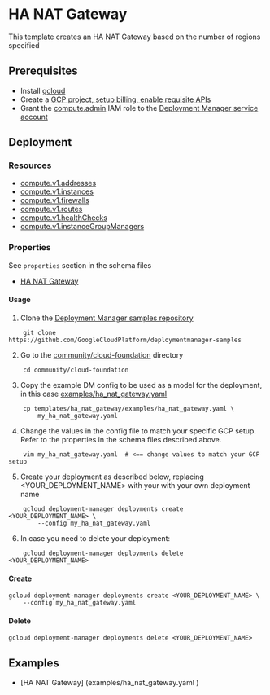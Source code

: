 # HA NAT Gateway

This template creates an HA NAT Gateway based on the number of regions specified

## Prerequisites

- Install [gcloud](https://cloud.google.com/sdk)
- Create a [GCP project, setup billing, enable requisite APIs](../project/README.md)
- Grant the [compute.admin](https://cloud.google.com/compute/docs/access/iam) IAM
role to the [Deployment Manager service account](https://cloud.google.com/deployment-manager/docs/access-control#access_control_for_deployment_manager)

## Deployment

### Resources

- [compute.v1.addresses](https://cloud.google.com/compute/docs/reference/rest/v1/addresses)
- [compute.v1.instances](https://cloud.google.com/compute/docs/reference/rest/v1/instances)
- [compute.v1.firewalls](https://cloud.google.com/compute/docs/reference/rest/v1/firewalls)
- [compute.v1.routes](https://cloud.google.com/compute/docs/reference/rest/v1/routes)
- [compute.v1.healthChecks](https://cloud.google.com/compute/docs/reference/rest/v1/healthChecks)
- [compute.v1.instanceGroupManagers](https://cloud.google.com/compute/docs/reference/rest/v1/instanceGroupManagers)



### Properties

See `properties` section in the schema files

-  [HA NAT Gateway](ha_nat_gateway.py.schema)


#### Usage


1. Clone the [Deployment Manager samples repository](https://github.com/GoogleCloudPlatform/deploymentmanager-samples)

```shell
    git clone https://github.com/GoogleCloudPlatform/deploymentmanager-samples
```

2. Go to the [community/cloud-foundation](../../) directory

```shell
    cd community/cloud-foundation
```

3. Copy the example DM config to be used as a model for the deployment, in this
   case [examples/ha_nat_gateway.yaml](examples/ha_nat_gateway.yaml)

```shell
    cp templates/ha_nat_gateway/examples/ha_nat_gateway.yaml \
        my_ha_nat_gateway.yaml
```

4. Change the values in the config file to match your specific GCP setup.
   Refer to the properties in the schema files described above.

```shell
    vim my_ha_nat_gateway.yaml  # <== change values to match your GCP setup
```

5. Create your deployment as described below, replacing <YOUR_DEPLOYMENT_NAME>
   with your with your own deployment name

```shell
    gcloud deployment-manager deployments create <YOUR_DEPLOYMENT_NAME> \
        --config my_ha_nat_gateway.yaml
```

6. In case you need to delete your deployment:

```shell
    gcloud deployment-manager deployments delete <YOUR_DEPLOYMENT_NAME>
```

#### Create

```
gcloud deployment-manager deployments create <YOUR_DEPLOYMENT_NAME> \
    --config my_ha_nat_gateway.yaml
```


#### Delete

```
gcloud deployment-manager deployments delete <YOUR_DEPLOYMENT_NAME>
```


## Examples

- [HA NAT Gateway] (examples/ha_nat_gateway.yaml )
